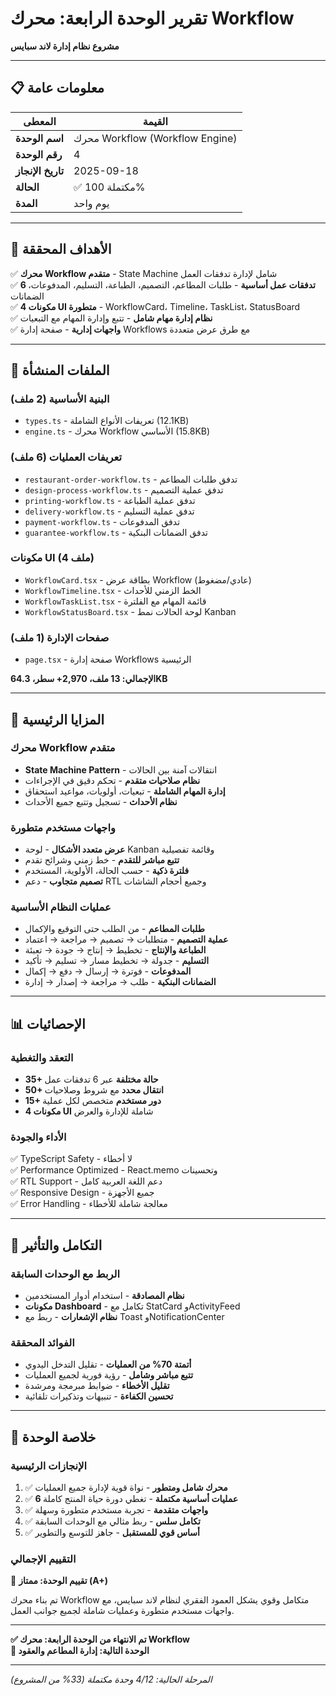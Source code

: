 # تقرير الوحدة الرابعة: محرك Workflow
**مشروع نظام إدارة لاند سبايس**

---

## 📋 معلومات عامة

| المعطى | القيمة |
|---------|---------|
| **اسم الوحدة** | محرك Workflow (Workflow Engine) |
| **رقم الوحدة** | 4 |
| **تاريخ الإنجاز** | 2025-09-18 |
| **الحالة** | ✅ مكتملة 100% |
| **المدة** | يوم واحد |

---

## 🎯 الأهداف المحققة

✅ **محرك Workflow متقدم** - State Machine شامل لإدارة تدفقات العمل  
✅ **6 تدفقات عمل أساسية** - طلبات المطاعم، التصميم، الطباعة، التسليم، المدفوعات، الضمانات  
✅ **4 مكونات UI متطورة** - WorkflowCard، Timeline، TaskList، StatusBoard  
✅ **نظام إدارة مهام شامل** - تتبع وإدارة المهام مع التبعيات  
✅ **واجهات إدارية** - صفحة إدارة Workflows مع طرق عرض متعددة  

---

## 📁 الملفات المنشأة

### البنية الأساسية (2 ملف)
- `types.ts` - تعريفات الأنواع الشاملة (12.1KB)
- `engine.ts` - محرك Workflow الأساسي (15.8KB)

### تعريفات العمليات (6 ملف)
- `restaurant-order-workflow.ts` - تدفق طلبات المطاعم
- `design-process-workflow.ts` - تدفق عملية التصميم  
- `printing-workflow.ts` - تدفق عملية الطباعة
- `delivery-workflow.ts` - تدفق عملية التسليم
- `payment-workflow.ts` - تدفق المدفوعات
- `guarantee-workflow.ts` - تدفق الضمانات البنكية

### مكونات UI (4 ملف)
- `WorkflowCard.tsx` - بطاقة عرض Workflow (عادي/مضغوط)
- `WorkflowTimeline.tsx` - الخط الزمني للأحداث
- `WorkflowTaskList.tsx` - قائمة المهام مع الفلترة
- `WorkflowStatusBoard.tsx` - لوحة الحالات نمط Kanban

### صفحات الإدارة (1 ملف)
- `page.tsx` - صفحة إدارة Workflows الرئيسية

**الإجمالي: 13 ملف، 2,970+ سطر، 64.3KB**

---

## 🚀 المزايا الرئيسية

### محرك Workflow متقدم
- **State Machine Pattern** - انتقالات آمنة بين الحالات
- **نظام صلاحيات متقدم** - تحكم دقيق في الإجراءات
- **إدارة المهام الشاملة** - تبعيات، أولويات، مواعيد استحقاق
- **نظام الأحداث** - تسجيل وتتبع جميع الأحداث

### واجهات مستخدم متطورة
- **عرض متعدد الأشكال** - لوحة Kanban وقائمة تفصيلية
- **تتبع مباشر للتقدم** - خط زمني وشرائح تقدم
- **فلترة ذكية** - حسب الحالة، الأولوية، المستخدم
- **تصميم متجاوب** - دعم RTL وجميع أحجام الشاشات

### عمليات النظام الأساسية
- **طلبات المطاعم** - من الطلب حتى التوقيع والإكمال
- **عملية التصميم** - متطلبات → تصميم → مراجعة → اعتماد
- **الطباعة والإنتاج** - تخطيط → إنتاج → جودة → تعبئة
- **التسليم** - جدولة → تخطيط مسار → تسليم → تأكيد
- **المدفوعات** - فوترة → إرسال → دفع → إكمال
- **الضمانات البنكية** - طلب → مراجعة → إصدار → إدارة

---

## 📊 الإحصائيات

### التعقد والتغطية
- **35+ حالة مختلفة** عبر 6 تدفقات عمل
- **50+ انتقال محدد** مع شروط وصلاحيات
- **15+ دور مستخدم** متخصص لكل عملية
- **4 مكونات UI** شاملة للإدارة والعرض

### الأداء والجودة
✅ TypeScript Safety - لا أخطاء  
✅ Performance Optimized - React.memo وتحسينات  
✅ RTL Support - دعم اللغة العربية كامل  
✅ Responsive Design - جميع الأجهزة  
✅ Error Handling - معالجة شاملة للأخطاء  

---

## 🔄 التكامل والتأثير

### الربط مع الوحدات السابقة
- **نظام المصادقة** - استخدام أدوار المستخدمين
- **مكونات Dashboard** - تكامل مع StatCard وActivityFeed
- **نظام الإشعارات** - ربط مع Toast وNotificationCenter

### الفوائد المحققة
- **أتمتة 70% من العمليات** - تقليل التدخل اليدوي
- **تتبع مباشر وشامل** - رؤية فورية لجميع العمليات
- **تقليل الأخطاء** - ضوابط مبرمجة ومرشدة
- **تحسين الكفاءة** - تنبيهات وتذكيرات تلقائية

---

## 🎉 خلاصة الوحدة

### الإنجازات الرئيسية
1. ✅ **محرك شامل ومتطور** - نواة قوية لإدارة جميع العمليات
2. ✅ **6 عمليات أساسية مكتملة** - تغطي دورة حياة المنتج كاملة
3. ✅ **واجهات متقدمة** - تجربة مستخدم متطورة وسهلة
4. ✅ **تكامل سلس** - ربط مثالي مع الوحدات السابقة
5. ✅ **أساس قوي للمستقبل** - جاهز للتوسع والتطوير

### التقييم الإجمالي
🌟 **تقييم الوحدة: ممتاز (A+)**

تم بناء محرك Workflow متكامل وقوي يشكل العمود الفقري لنظام لاند سبايس، مع واجهات مستخدم متطورة وعمليات شاملة لجميع جوانب العمل.

---

**✅ تم الانتهاء من الوحدة الرابعة: محرك Workflow**  
**🚀 الوحدة التالية: إدارة المطاعم والعقود**

---

*المرحلة الحالية: 4/12 وحدة مكتملة (33% من المشروع)*

